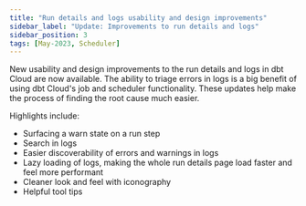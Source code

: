 ```yaml
---
title: "Run details and logs usability and design improvements"
sidebar_label: "Update: Improvements to run details and logs"
sidebar_position: 3
tags: [May-2023, Scheduler]
---
```


New usability and design improvements to the run details and logs in dbt Cloud are now available. The ability to triage errors in logs is a big benefit of using dbt Cloud's job and scheduler functionality. These updates help make the process of finding the root cause much easier.

Highlights include:

- Surfacing a warn state on a run step
- Search in logs
- Easier discoverability of errors and warnings in logs
- Lazy loading of logs, making the whole run details page load faster and feel more performant
- Cleaner look and feel with iconography
- Helpful tool tips

<Lightbox src="/img/docs/release-notes/run-details-and-logs-improvements.gif" width="65%" title="Improvements to run details and logs in dbt Cloud" />
